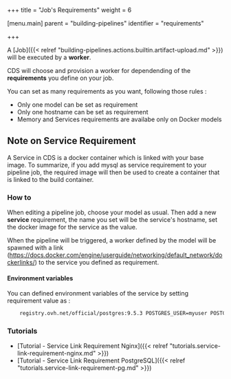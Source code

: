 +++
title = "Job's Requirements"
weight = 6

[menu.main]
parent = "building-pipelines"
identifier = "requirements"

+++



A [Job]({{< relref "building-pipelines.actions.builtin.artifact-upload.md" >}}) will be executed by a **worker**.

CDS will choose and provision a worker for dependending of the **requirements** you define on your job.

You can set as many requirements as you want, following those rules :

- Only one model can be set as requirement
- Only one hostname can be set as requirement
- Memory and Services requirements are availabe only on Docker models


## Note on Service Requirement

A Service in CDS is a docker container which is linked with your base image. To summarize, if you add mysql as service requirement to your pipeline job, the required image will then be used to create a container that is linked to the build container.

### How to

When editing a pipeline job, choose your model as usual. Then add a new  **service** requirement, the name you set will be the service's hostname, set the docker image for the service as the value.

When the pipeline will be triggered, a worker defined by the model will be spawned with a link (https://docs.docker.com/engine/userguide/networking/default_network/dockerlinks/) to the service you defined as requirement.

#### Environment variables

You can defined environment variables of the service by setting requirement value as :
```bash
    registry.ovh.net/official/postgres:9.5.3 POSTGRES_USER=myuser POSTGRES_PASSWORD=mypassword
```

### Tutorials

* [Tutorial - Service Link Requirement Nginx]({{< relref "tutorials.service-link-requirement-nginx.md" >}})
* [Tutorial - Service Link Requirement PostgreSQL]({{< relref "tutorials.service-link-requirement-pg.md" >}})
